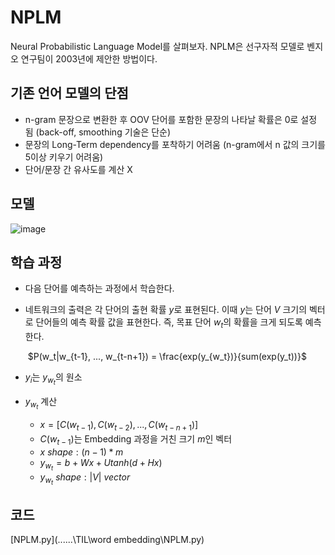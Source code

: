 # NPLM

Neural Probabilistic Language Model를 살펴보자. NPLM은 선구자적 모델로 벤지오 연구팀이 2003년에 제안한 방법이다. 

## 기존 언어 모델의 단점

- n-gram 문장으로 변환한 후 OOV 단어를 포함한 문장의 나타날 확률은 0로 설정 됨 (back-off, smoothing 기술은 단순)
- 문장의 Long-Term dependency를 포착하기 어려움 (n-gram에서 n 값의 크기를 5이상 키우기 어려움)
- 단어/문장 간 유사도를 계산 X

## 모델
![image](https://user-images.githubusercontent.com/75521926/177001101-39148dcd-3fb5-4ebf-9007-ee2f420ab07c.png)

## 학습 과정
- 다음 단어를 예측하는 과정에서 학습한다.

- 네트워크의 출력은 각 단어의 출현 확률 $y$로 표현된다. 이때 $y$는 단어 $V$ 크기의 벡터로 단어들의 예측 확률 값을 표현한다. 즉, 목표 단어 $w_t$의 확률을 크게 되도록 예측한다.

  ​																$P(w_t|w_{t-1}, ..., w_{t-n+1}) = \frac{exp(y_{w_t})}{sum(exp(y_t))}$

- $y_i$는 $y_{w_t}$의 원소

- $y_{w_t}$ 계산

  - $x = [C(w_{t-1}), C(w_{t-2}), ..., C(w_{t-n+1})]$
  - $C(w_{t-1})$는 Embedding 과정을 거친 크기 $m$인 벡터
  - $x \ shape: (n-1) * m$
  - $y_{w_t} = b + Wx + Utanh(d + Hx)$
  - $y_{w_t} \ shape: |V| \ vector$


## 코드
 [NPLM.py](..\..\..\TIL\word embedding\NPLM.py) 
